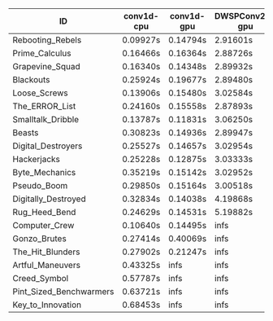 |ID|conv1d-cpu|conv1d-gpu|DWSPConv2D-gpu|gemm-gpu|avg|
|-|-|-|-|-|-|
|Rebooting_Rebels|0.09927s|0.14794s|2.91601s|1.70674s|1.21749s|
|Prime_Calculus|0.16466s|0.16364s|2.88726s|1.71978s|1.23384s|
|Grapevine_Squad|0.16340s|0.14348s|2.89932s|1.80176s|1.25199s|
|Blackouts|0.25924s|0.19677s|2.89480s|1.70229s|1.26328s|
|Loose_Screws|0.13906s|0.15480s|3.02584s|1.78304s|1.27568s|
|The_ERROR_List|0.24160s|0.15558s|2.87893s|1.91711s|1.29830s|
|Smalltalk_Dribble|0.13787s|0.11831s|3.06250s|1.91548s|1.30854s|
|Beasts|0.30823s|0.14936s|2.89947s|1.90860s|1.31642s|
|Digital_Destroyers|0.25527s|0.14657s|3.02954s|1.91545s|1.33671s|
|Hackerjacks|0.25228s|0.12875s|3.03333s|1.96741s|1.34544s|
|Byte_Mechanics|0.35219s|0.15142s|3.02952s|1.91273s|1.36146s|
|Pseudo_Boom|0.29850s|0.15164s|3.00518s|1.99787s|1.36330s|
|Digitally_Destroyed|0.32834s|0.14038s|4.19868s|2.48608s|1.78837s|
|Rug_Heed_Bend|0.24629s|0.14531s|5.19882s|4.54424s|2.53366s|
|Computer_Crew|0.10640s|0.14495s|infs|4.37427s|infs|
|Gonzo_Brutes|0.27414s|0.40069s|infs|4.36357s|infs|
|The_Hit_Blunders|0.27902s|0.21247s|infs|1.92867s|infs|
|Artful_Maneuvers|0.43325s|infs|infs|4.48745s|infs|
|Creed_Symbol|0.57787s|infs|infs|4.44360s|infs|
|Pint_Sized_Benchwarmers|0.63721s|infs|infs|4.44686s|infs|
|Key_to_Innovation|0.68453s|infs|infs|4.47255s|infs|
